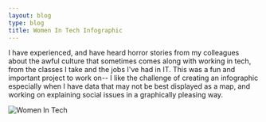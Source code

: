 ```yaml
---
layout: blog
type: blog
title: Women In Tech Infographic
---
```


I have experienced, and have heard horror stories from my colleagues about the awful culture that sometimes comes along with working in tech, from the classes I take and the jobs I've had in IT. This was a fun and important project to work on-- I like the challenge of creating an infographic especially when I have data that may not be best displayed as a map, and working on explaining social issues in a graphically pleasing way.

![Women In Tech](../../../../assets/portfolio/fulls/womenintech.jpg)